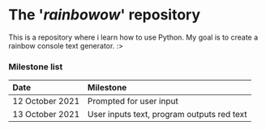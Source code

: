# The '_rainbowow_' repository
This is a repository where i learn how to use Python. My goal is to create a rainbow console text generator. :> 
### Milestone list
|Date|Milestone|
|:-|:-|
|12 October 2021|Prompted for user input|
|13 October 2021|User inputs text, program outputs red text|